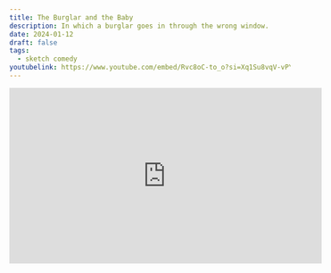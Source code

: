 ```yaml
---
title: The Burglar and the Baby
description: In which a burglar goes in through the wrong window.
date: 2024-01-12
draft: false
tags:
  - sketch comedy
youtubelink: https://www.youtube.com/embed/Rvc8oC-to_o?si=Xq1Su8vqV-vPYDHo
---
```


<iframe width="560" height="315" src="https://www.youtube.com/embed/Rvc8oC-to_o?si=Xq1Su8vqV-vPYDHo" title="YouTube video player" frameborder="0" allow="accelerometer; autoplay; clipboard-write; encrypted-media; gyroscope; picture-in-picture; web-share" allowfullscreen></iframe>
